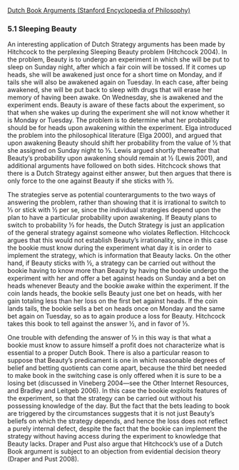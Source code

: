 





[Dutch Book Arguments (Stanford Encyclopedia of Philosophy)](https://plato.stanford.edu/entries/dutch-book/)
### 5.1 Sleeping Beauty

An interesting application of Dutch Strategy arguments has been made by Hitchcock to the perplexing Sleeping Beauty problem (Hitchcock 2004). In the problem, Beauty is to undergo an experiment in which she will be put to sleep on Sunday night, after which a fair coin will be tossed. If it comes up heads, she will be awakened just once for a short time on Monday, and if tails she will also be awakened again on Tuesday. In each case, after being awakened, she will be put back to sleep with drugs that will erase her memory of having been awake. On Wednesday, she is awakened and the experiment ends. Beauty is aware of these facts about the experiment, so that when she wakes up during the experiment she will not know whether it is Monday or Tuesday. The problem is to determine what her probability should be for heads upon awakening within the experiment. Elga introduced the problem into the philosophical literature (Elga 2000), and argued that upon awakening Beauty should shift her probability from the value of ½ that she assigned on Sunday night to ⅓. Lewis argued shortly thereafter that Beauty’s probability upon awakening should remain at ½ (Lewis 2001), and additional arguments have followed on both sides. Hitchcock shows that there is a Dutch Strategy against either answer, but then argues that there is only force to the one against Beauty if she sticks with ½.

The strategies serve as potential counterarguments to the two ways of answering the problem, rather than showing that it is irrational to switch to ⅓ or stick with ½ per se, since the individual strategies depend upon the plan to have a particular probability upon awakening. If Beauty plans to switch to probability ⅓ for heads, the Dutch Strategy is just an application of the general strategy against someone who violates Reflection. Hitchcock argues that this would not establish Beauty’s irrationality, since in this case the bookie must know during the experiment what day it is in order to implement the strategy, which is information that Beauty lacks. On the other hand, if Beauty sticks with ½, a strategy can be carried out without the bookie having to know more than Beauty by having the bookie undergo the experiment with her and offer a bet against heads on Sunday and a bet on heads whenever Beauty and the bookie awake within the experiment. If the coin lands heads, the bookie sells Beauty just one bet on heads, with her gain totaling less than her loss on the first bet against heads. If the coin lands tails, the bookie sells a bet on heads once on Monday and the same bet again on Tuesday, so as to again produce a loss for Beauty. Hitchcock takes this book to tell against the answer ½, and in favor of ⅓.

One trouble with defending the answer of ⅓ in this way is that what a bookie must know to assure himself a profit does not characterize what is essential to a proper Dutch Book. There is also a particular reason to suppose that Beauty’s predicament is one in which reasonable degrees of belief and betting quotients can come apart, because the third bet needed to make book in the switching case is only offered when it is sure to be a losing bet (discussed in Vineberg 2004—see the Other Internet Resources, and Bradley and Leitgeb 2006). In this case the bookie exploits features of the experiment, so that the strategy can be carried out without his possessing knowledge of the day. But the fact that the bets leading to book are triggered by the circumstances suggests that it is not just Beauty’s beliefs on which the strategy depends, and hence the loss does not reflect a purely internal defect, despite the fact that the bookie can implement the strategy without having access during the experiment to knowledge that Beauty lacks. Draper and Pust also argue that Hitchcock’s use of a Dutch Book argument is subject to an objection from evidential decision theory (Draper and Pust 2008).